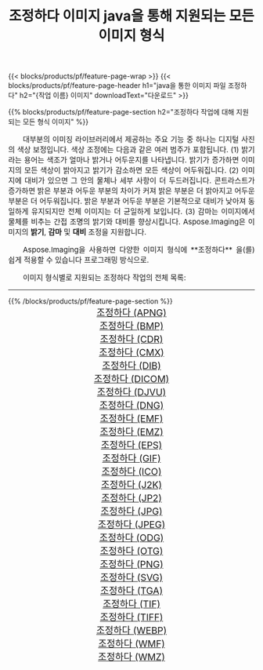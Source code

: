 ﻿---
title: 조정하다 이미지 java을 통해 지원되는 모든 이미지 형식 
weight: 3920
url: /ko/java/adjust/ 
lang: ko
langdirlevel: 2
locales: zh-hans,ja,it,ru,de,es,fr,nl,id,lt,pl,pt,vi,tr,ko,zh-hant,ar,hi,th,sv,cs,uk,he
description: Aspose.Imaging을 사용하면 java을 통해 쉽게 조정하다 이미지를 만들 수 있습니다.
---

{{< blocks/products/pf/feature-page-wrap >}}
{{< blocks/products/pf/feature-page-header h1="java을 통한 이미지 파일 조정하다" h2="{작업 이름} 이미지" downloadText="다운로드" >}}


{{% blocks/products/pf/feature-page-section  h2="조정하다 작업에 대해 지원되는 모든 형식 이미지" %}}
<p align="justify" style="text-indent:2em;font-size:15px;">
대부분의 이미징 라이브러리에서 제공하는 주요 기능 중 하나는 디지털 사진의 색상 보정입니다. 색상 조정에는 다음과 같은 여러 범주가 포함됩니다. (1) 밝기라는 용어는 색조가 얼마나 밝거나 어두운지를 나타냅니다. 밝기가 증가하면 이미지의 모든 색상이 밝아지고 밝기가 감소하면 모든 색상이 어두워집니다. (2) 이미지에 대비가 있으면 그 안의 물체나 세부 사항이 더 두드러집니다. 콘트라스트가 증가하면 밝은 부분과 어두운 부분의 차이가 커져 밝은 부분은 더 밝아지고 어두운 부분은 더 어두워집니다. 밝은 부분과 어두운 부분은 기본적으로 대비가 낮아져 동일하게 유지되지만 전체 이미지는 더 균일하게 보입니다. (3) 감마는 이미지에서 물체를 비추는 간접 조명의 밝기와 대비를 향상시킵니다. Aspose.Imaging은 이미지의 <b>밝기</b>, <b>감마</b> 및 <b>대비</b> 조정을 지원합니다.
</p>
<p align="justify" style="text-indent:2em;font-size:15px;">
Aspose.Imaging을 사용하면 다양한 이미지 형식에 **조정하다** 을(를) 쉽게 적용할 수 있습니다 프로그래밍 방식으로. 
</p>
<p align="justify" style="text-indent:2em;font-size:15px;">
이미지 형식별로 지원되는 조정하다 작업의 전체 목록:
</p>
<hr/>
{{% /blocks/products/pf/feature-page-section %}}
<div class="container-fluid productfamilypage bg-gray">
    <div class="convertypes bg-gray agp-content section">
        <div class="container">
		<div class="row other-converters" style="gap: 10px;font-size: 19px;text-align:center;">
		    <div class='col-md-2 other-converter remove-lp remove-rp'><a href="/imaging/ko/java/adjust/apng/" style="padding:15px;">조정하다 (APNG)</a></div><div class='col-md-2 other-converter remove-lp remove-rp'><a href="/imaging/ko/java/adjust/bmp/" style="padding:15px;">조정하다 (BMP)</a></div><div class='col-md-2 other-converter remove-lp remove-rp'><a href="/imaging/ko/java/adjust/cdr/" style="padding:15px;">조정하다 (CDR)</a></div><div class='col-md-2 other-converter remove-lp remove-rp'><a href="/imaging/ko/java/adjust/cmx/" style="padding:15px;">조정하다 (CMX)</a></div><div class='col-md-2 other-converter remove-lp remove-rp'><a href="/imaging/ko/java/adjust/dib/" style="padding:15px;">조정하다 (DIB)</a></div><div class='col-md-2 other-converter remove-lp remove-rp'><a href="/imaging/ko/java/adjust/dicom/" style="padding:15px;">조정하다 (DICOM)</a></div><div class='col-md-2 other-converter remove-lp remove-rp'><a href="/imaging/ko/java/adjust/djvu/" style="padding:15px;">조정하다 (DJVU)</a></div><div class='col-md-2 other-converter remove-lp remove-rp'><a href="/imaging/ko/java/adjust/dng/" style="padding:15px;">조정하다 (DNG)</a></div><div class='col-md-2 other-converter remove-lp remove-rp'><a href="/imaging/ko/java/adjust/emf/" style="padding:15px;">조정하다 (EMF)</a></div><div class='col-md-2 other-converter remove-lp remove-rp'><a href="/imaging/ko/java/adjust/emz/" style="padding:15px;">조정하다 (EMZ)</a></div><div class='col-md-2 other-converter remove-lp remove-rp'><a href="/imaging/ko/java/adjust/eps/" style="padding:15px;">조정하다 (EPS)</a></div><div class='col-md-2 other-converter remove-lp remove-rp'><a href="/imaging/ko/java/adjust/gif/" style="padding:15px;">조정하다 (GIF)</a></div><div class='col-md-2 other-converter remove-lp remove-rp'><a href="/imaging/ko/java/adjust/ico/" style="padding:15px;">조정하다 (ICO)</a></div><div class='col-md-2 other-converter remove-lp remove-rp'><a href="/imaging/ko/java/adjust/j2k/" style="padding:15px;">조정하다 (J2K)</a></div><div class='col-md-2 other-converter remove-lp remove-rp'><a href="/imaging/ko/java/adjust/jp2/" style="padding:15px;">조정하다 (JP2)</a></div><div class='col-md-2 other-converter remove-lp remove-rp'><a href="/imaging/ko/java/adjust/jpg/" style="padding:15px;">조정하다 (JPG)</a></div><div class='col-md-2 other-converter remove-lp remove-rp'><a href="/imaging/ko/java/adjust/jpeg/" style="padding:15px;">조정하다 (JPEG)</a></div><div class='col-md-2 other-converter remove-lp remove-rp'><a href="/imaging/ko/java/adjust/odg/" style="padding:15px;">조정하다 (ODG)</a></div><div class='col-md-2 other-converter remove-lp remove-rp'><a href="/imaging/ko/java/adjust/otg/" style="padding:15px;">조정하다 (OTG)</a></div><div class='col-md-2 other-converter remove-lp remove-rp'><a href="/imaging/ko/java/adjust/png/" style="padding:15px;">조정하다 (PNG)</a></div><div class='col-md-2 other-converter remove-lp remove-rp'><a href="/imaging/ko/java/adjust/svg/" style="padding:15px;">조정하다 (SVG)</a></div><div class='col-md-2 other-converter remove-lp remove-rp'><a href="/imaging/ko/java/adjust/tga/" style="padding:15px;">조정하다 (TGA)</a></div><div class='col-md-2 other-converter remove-lp remove-rp'><a href="/imaging/ko/java/adjust/tif/" style="padding:15px;">조정하다 (TIF)</a></div><div class='col-md-2 other-converter remove-lp remove-rp'><a href="/imaging/ko/java/adjust/tiff/" style="padding:15px;">조정하다 (TIFF)</a></div><div class='col-md-2 other-converter remove-lp remove-rp'><a href="/imaging/ko/java/adjust/webp/" style="padding:15px;">조정하다 (WEBP)</a></div><div class='col-md-2 other-converter remove-lp remove-rp'><a href="/imaging/ko/java/adjust/wmf/" style="padding:15px;">조정하다 (WMF)</a></div><div class='col-md-2 other-converter remove-lp remove-rp'><a href="/imaging/ko/java/adjust/wmz/" style="padding:15px;">조정하다 (WMZ)</a></div>
                </div>
        </div>
    </div>
</div>
<br/>
